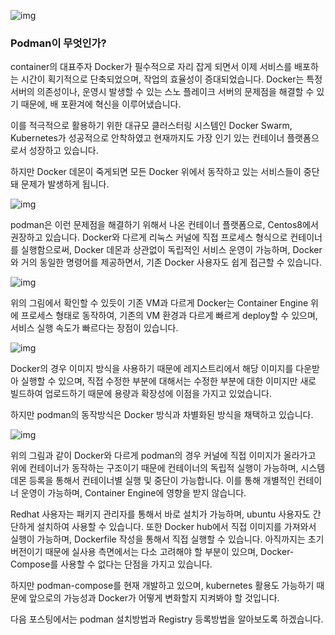 ![img](https://podman.io/images/podman.svg)

### Podman이 무엇인가?

 container의 대표주자 Docker가 필수적으로 자리 잡게 되면서 이제 서비스를 배포하는 시간이 획기적으로 단축되었으며, 작업의 효율성이 증대되었습니다. Docker는 특정 서버의 의존성이나, 운영시 발생할 수 있는 스노 플레이크 서버의 문제점을 해결할 수 있기 때문에, 배 포환겨에 혁신을 이루어냈습니다.

이를 적극적으로 활용하기 위한 대규모 클러스터링 시스템인 Docker Swarm, Kubernetes가 성공적으로 안착하였고 현재까지도 가장 인기 있는 컨테이너 플랫폼으로서 성장하고 있습니다.

하지만 Docker 데몬이 죽게되면 모든 Docker 위에서 동작하고 있는 서비스들이 중단돼 문제가 발생하게 됩니다.

![img](https://www.fujitsu.com/fts/Images/redhat-580x224_tcm21-32995.png)

 podman은 이런 문제점을 해결하기 위해서 나온 컨테이너 플랫폼으로, Centos8에서 권장하고 있습니다. Docker와 다르게 리눅스 커널에 직접 프로세스 형식으로 컨테이너를 실행함으로써, Docker 데몬과 상관없이 독립적인 서비스 운영이 가능하며, Docker와 거의 동일한 명령어를 제공하면서, 기존 Docker 사용자도 쉽게 접근할 수 있습니다.

![img](https://dzone.com/storage/temp/10561741-vm-container-figure1.jpg)

 위의 그림에서 확인할 수 있듯이 기존 VM과 다르게 Docker는 Container Engine 위에 프로세스 형태로 동작하여, 기존의 VM 환경과 다르게 빠르게 deploy할 수 있으며, 서비스 실행 속도가 빠르다는 장점이 있습니다.

![img](https://user-images.githubusercontent.com/12066892/71462973-5171b300-27f8-11ea-814a-2a8a9733efc6.png)

 Docker의 경우 이미지 방식을 사용하기 때문에 레지스트리에서 해당 이미지를 다운받아 실행할 수 있으며, 직접 수정한 부분에 대해서는 수정한 부분에 대한 이미지만 새로 빌드하여 업로드하기 때문에 용량과 확장성에 이점을 가지고 있었습니다.

 하지만 podman의 동작방식은 Docker 방식과 차별화된 방식을 채택하고 있습니다.

![img](https://developers.redhat.com/blog/wp-content/uploads/2019/02/fig2.png)

 위의 그림과 같이 Docker와 다르게 podman의 경우 커널에 직접 이미지가 올라가고 위에 컨테이너가 동작하는 구조이기 때문에 컨테이너의 독립적 실행이 가능하며, 시스템 데몬 등록을 통해서 컨테이너별 실행 및 중단이 가능합니다. 이를 통해 개별적인 컨테이너 운영이 가능하며, Container Engine에 영향을 받지 않습니다.

 Redhat 사용자는 패키지 관리자를 통해서 바로 설치가 가능하며, ubuntu 사용자도 간단하게 설치하여 사용할 수 있습니다. 또한 Docker hub에서 직접 이미지를 가져와서 실행이 가능하며, Dockerfile 작성을 통해서 직접 실행할 수 있습니다. 아직까지는 초기버전이기 때문에 실사용 측면에서는 다소 고려해야 할 부분이 있으며, Docker-Compose를 사용할 수 없다는 단점을 가지고 있습니다.

 하지만 podman-compose를 현재 개발하고 있으며, kubernetes 활용도 가능하기 때문에 앞으로의 가능성과 Docker가 어떻게 변화할지 지켜봐야 할 것입니다.

 다음 포스팅에서는 podman 설치방법과 Registry 등록방법을 알아보도록 하겠습니다.